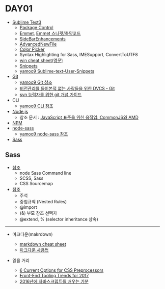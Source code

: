 # DAY01

* [Sublime Text3](https://www.sublimetext.com/3)
	* [Package Control](https://packagecontrol.io/installation)
	* [Emmet](https://docs.emmet.io/), [Emmet 스니펫/축약코드](https://docs.emmet.io/cheat-sheet/)
	* [SideBarEnhancements](https://github.com/titoBouzout/SideBarEnhancements)
	* [AdvancedNewFile](https://github.com/skuroda/Sublime-AdvancedNewFile)
	* [Color Picker](https://github.com/weslly/ColorPicker)
	* Syntax Highlighting for Sass, IMESupport, ConvertToUTF8
	* [win cheat sheet(영문)](https://www.shortcutfoo.com/app/dojos/sublime-text-3-win/cheatsheet)
	* [Snippets](http://sublimetext.info/docs/en/extensibility/snippets.html)
	* [yamoo9 Sublime-text-User-Snippets](https://github.com/yamoo9/Sublime-text-User-Snippets)
* [Git](https://git-scm.com/)
	* [yamoo9 Git 참조](https://github.com/yamoo9/FDS/blob/3rd_FDS/REFERENCES/Git.md)
	* [버전관리를 들어본적 없는 사람들을 위한 DVCS - Git](https://www.slideshare.net/ibare/dvcs-git)
	* [svn 능력자를 위한 git 개념 가이드](https://www.slideshare.net/einsub/svn-git-17386752)
* CLI
	* [yamoo9 CLI 참조](https://github.com/yamoo9/FDS/blob/3rd_FDS/REFERENCES/CLI.md)
* [Node.js](https://nodejs.org/ko/)
	* 참조 문서 : [JavaScript 표준을 위한 움직임: CommonJS와 AMD](http://d2.naver.com/helloworld/12864)
* [NPM](https://www.npmjs.com/)
* [node-sass](https://github.com/sass/node-sass)
	* [yamoo9 node-sass 참조](https://github.com/yamoo9/FDS/blob/3rd_FDS/REFERENCES/Sass.md)
* [Sass](http://sass-lang.com/)

## Sass
* [참조](https://github.com/yamoo9/FDS/blob/3rd_FDS/LECTURE/README/0131.md)
	* node Sass Command line
	* SCSS, Sass
	* CSS Sourcemap
* [참조](https://github.com/yamoo9/FDS/blob/3rd_FDS/LECTURE/README/0201.md)
	* 주석
	* 중첩규칙 (Nested Rules)
	* @import
	* (&) 부모 참조 선택자
	* @extend, % (selector inheritance 상속)

***
* 마크다운(makrdown)
	* [markdown cheat sheet](https://github.com/adam-p/markdown-here/wiki/Markdown-Cheatsheet)
	* [마크다운 사용법](https://gist.github.com/ihoneymon/652be052a0727ad59601)

* 읽을 거리
	* [6 Current Options for CSS Preprocessors](https://www.sitepoint.com/6-current-options-css-preprocessors/)
	* [Front-End Tooling Trends for 2017](https://www.sitepoint.com/front-end-tooling-trends-2017/)
	* [2016년에 자바스크립트를 배우는 기분](http://www.looah.com/article/view/2054)

